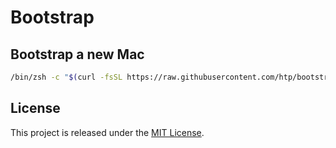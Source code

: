 # Bootstrap

## Bootstrap a new Mac

```sh
/bin/zsh -c "$(curl -fsSL https://raw.githubusercontent.com/htp/bootstrap/master/bootstrap.sh)"
```

## License

This project is released under the [MIT License](http://www.opensource.org/licenses/MIT).
